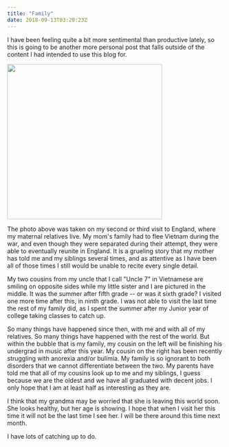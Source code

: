 ```yaml
---
title: "Family"
date: 2018-09-13T03:20:23Z
---
```


I have been feeling quite a bit more sentimental than productive lately, so this is going to be another more personal post that falls outside of the content I had intended to use this blog for.

<img src="/image/cousins.jpg" width="360"/>
<!--more-->

The photo above was taken on my second or third visit to England, where my maternal relatives live.
My mom's family had to flee Vietnam during the war, and even though they were separated during their attempt, they were able to eventually reunite in England.
It is a grueling story that my mother has told me and my siblings several times, and as attentive as I have been all of those times I still would be unable to recite every single detail.

My two cousins from my uncle that I call "Uncle 7" in Vietnamese are smiling on opposite sides while my little sister and I are pictured in the middle.
It was the summer after fifth grade -- or was it sixth grade?
I visited one more time after this, in ninth grade.
I was not able to visit the last time the rest of my family did, as I spent the summer after my Junior year of college taking classes to catch up.

So many things have happened since then, with me and with all of my relatives.
So many things have happened with the rest of the world.
But within the bubble that is my family, my cousin on the left will be finishing his undergrad in music after this year.
My cousin on the right has been recently struggling with anorexia and/or bulimia.
My family is so ignorant to both disorders that we cannot differentiate between the two.
My parents have told me that all of my cousins look up to me and my siblings, I guess because we are the oldest and we have all graduated with decent jobs.
I only hope that I am at least half as interesting as they are.

I think that my grandma may be worried that she is leaving this world soon.
She looks healthy, but her age is showing.
I hope that when I visit her this time it will not be the last time I see her.
I will be there around this time next month.

I have lots of catching up to do.
